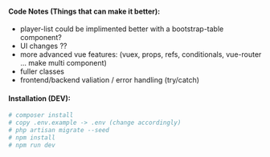 #### Code Notes (Things that can make it better):

* player-list could be implimented better with a bootstrap-table component?
* UI changes ??
* more advanced vue features: (vuex, props, refs, conditionals, vue-router ... make multi component)
* fuller classes
* frontend/backend valiation / error handling (try/catch)

#### Installation (DEV):
```bash
# composer install
# copy .env.example -> .env (change accordingly)
# php artisan migrate --seed
# npm install
# npm run dev
```